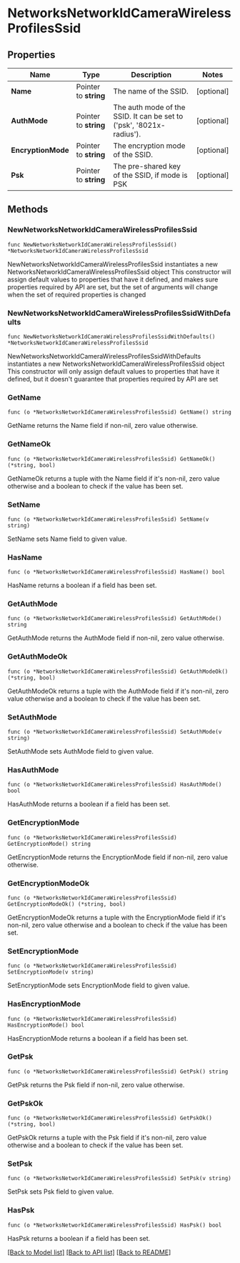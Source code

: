 # NetworksNetworkIdCameraWirelessProfilesSsid

## Properties

Name | Type | Description | Notes
------------ | ------------- | ------------- | -------------
**Name** | Pointer to **string** | The name of the SSID. | [optional] 
**AuthMode** | Pointer to **string** | The auth mode of the SSID. It can be set to (&#39;psk&#39;, &#39;8021x-radius&#39;). | [optional] 
**EncryptionMode** | Pointer to **string** | The encryption mode of the SSID. | [optional] 
**Psk** | Pointer to **string** | The pre-shared key of the SSID, if mode is PSK | [optional] 

## Methods

### NewNetworksNetworkIdCameraWirelessProfilesSsid

`func NewNetworksNetworkIdCameraWirelessProfilesSsid() *NetworksNetworkIdCameraWirelessProfilesSsid`

NewNetworksNetworkIdCameraWirelessProfilesSsid instantiates a new NetworksNetworkIdCameraWirelessProfilesSsid object
This constructor will assign default values to properties that have it defined,
and makes sure properties required by API are set, but the set of arguments
will change when the set of required properties is changed

### NewNetworksNetworkIdCameraWirelessProfilesSsidWithDefaults

`func NewNetworksNetworkIdCameraWirelessProfilesSsidWithDefaults() *NetworksNetworkIdCameraWirelessProfilesSsid`

NewNetworksNetworkIdCameraWirelessProfilesSsidWithDefaults instantiates a new NetworksNetworkIdCameraWirelessProfilesSsid object
This constructor will only assign default values to properties that have it defined,
but it doesn't guarantee that properties required by API are set

### GetName

`func (o *NetworksNetworkIdCameraWirelessProfilesSsid) GetName() string`

GetName returns the Name field if non-nil, zero value otherwise.

### GetNameOk

`func (o *NetworksNetworkIdCameraWirelessProfilesSsid) GetNameOk() (*string, bool)`

GetNameOk returns a tuple with the Name field if it's non-nil, zero value otherwise
and a boolean to check if the value has been set.

### SetName

`func (o *NetworksNetworkIdCameraWirelessProfilesSsid) SetName(v string)`

SetName sets Name field to given value.

### HasName

`func (o *NetworksNetworkIdCameraWirelessProfilesSsid) HasName() bool`

HasName returns a boolean if a field has been set.

### GetAuthMode

`func (o *NetworksNetworkIdCameraWirelessProfilesSsid) GetAuthMode() string`

GetAuthMode returns the AuthMode field if non-nil, zero value otherwise.

### GetAuthModeOk

`func (o *NetworksNetworkIdCameraWirelessProfilesSsid) GetAuthModeOk() (*string, bool)`

GetAuthModeOk returns a tuple with the AuthMode field if it's non-nil, zero value otherwise
and a boolean to check if the value has been set.

### SetAuthMode

`func (o *NetworksNetworkIdCameraWirelessProfilesSsid) SetAuthMode(v string)`

SetAuthMode sets AuthMode field to given value.

### HasAuthMode

`func (o *NetworksNetworkIdCameraWirelessProfilesSsid) HasAuthMode() bool`

HasAuthMode returns a boolean if a field has been set.

### GetEncryptionMode

`func (o *NetworksNetworkIdCameraWirelessProfilesSsid) GetEncryptionMode() string`

GetEncryptionMode returns the EncryptionMode field if non-nil, zero value otherwise.

### GetEncryptionModeOk

`func (o *NetworksNetworkIdCameraWirelessProfilesSsid) GetEncryptionModeOk() (*string, bool)`

GetEncryptionModeOk returns a tuple with the EncryptionMode field if it's non-nil, zero value otherwise
and a boolean to check if the value has been set.

### SetEncryptionMode

`func (o *NetworksNetworkIdCameraWirelessProfilesSsid) SetEncryptionMode(v string)`

SetEncryptionMode sets EncryptionMode field to given value.

### HasEncryptionMode

`func (o *NetworksNetworkIdCameraWirelessProfilesSsid) HasEncryptionMode() bool`

HasEncryptionMode returns a boolean if a field has been set.

### GetPsk

`func (o *NetworksNetworkIdCameraWirelessProfilesSsid) GetPsk() string`

GetPsk returns the Psk field if non-nil, zero value otherwise.

### GetPskOk

`func (o *NetworksNetworkIdCameraWirelessProfilesSsid) GetPskOk() (*string, bool)`

GetPskOk returns a tuple with the Psk field if it's non-nil, zero value otherwise
and a boolean to check if the value has been set.

### SetPsk

`func (o *NetworksNetworkIdCameraWirelessProfilesSsid) SetPsk(v string)`

SetPsk sets Psk field to given value.

### HasPsk

`func (o *NetworksNetworkIdCameraWirelessProfilesSsid) HasPsk() bool`

HasPsk returns a boolean if a field has been set.


[[Back to Model list]](../README.md#documentation-for-models) [[Back to API list]](../README.md#documentation-for-api-endpoints) [[Back to README]](../README.md)


